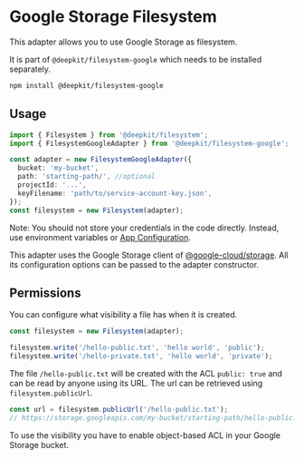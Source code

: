 # Google Storage Filesystem

This adapter allows you to use Google Storage as filesystem.

It is part of `@deepkit/filesystem-google` which needs to be installed separately.

```sh
npm install @deepkit/filesystem-google
```

## Usage

```typescript
import { Filesystem } from '@deepkit/filesystem';
import { FilesystemGoogleAdapter } from '@deepkit/filesystem-google';

const adapter = new FilesystemGoogleAdapter({
  bucket: 'my-bucket',
  path: 'starting-path/', //optional
  projectId: '...',
  keyFilename: 'path/to/service-account-key.json',
});
const filesystem = new Filesystem(adapter);
```

Note: You should not store your credentials in the code directly. Instead, use environment variables or [App Configuration](./app.md#configuration).

This adapter uses the Google Storage client of [@google-cloud/storage](https://npmjs.com/package/@google-cloud/storage).
All its configuration options can be passed to the adapter constructor.

## Permissions

You can configure what visibility a file has when it is created.

```typescript
const filesystem = new Filesystem(adapter);

filesystem.write('/hello-public.txt', 'hello world', 'public');
filesystem.write('/hello-private.txt', 'hello world', 'private');
```

The file `/hello-public.txt` will be created with the ACL `public: true` and can be read by anyone using its URL. The url can be retrieved using `filesystem.publicUrl`.

```typescript
const url = filesystem.publicUrl('/hello-public.txt');
// https://storage.googleapis.com/my-bucket/starting-path/hello-public.txt
```

To use the visibility you have to enable object-based ACL in your Google Storage bucket.
